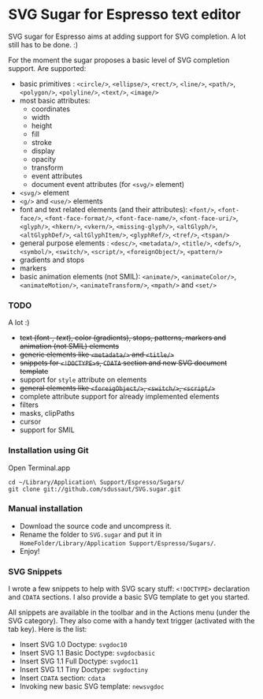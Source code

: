 # SVG Sugar for Espresso text editor

SVG sugar for Espresso aims at adding support for SVG completion. A lot still has to be done. :)


For the moment the sugar proposes a basic level of SVG completion support. Are supported:

- basic primitives : `<circle/>`, `<ellipse/>`, `<rect/>`, `<line/>`, `<path/>`, `<polygon/>`, `<polyline/>`, `<text/>`, `<image/>`
- most basic attributes:
	- coordinates
	- width
	- height
	- fill
	- stroke
	- display
	- opacity
	- transform
	- event attributes
	- document event attributes (for `<svg/>` element)
- `<svg/>` element
- `<g/>` and `<use/>` elements
- font and text related elements (and their attributes): `<font/>`, `<font-face/>`, `<font-face-format/>`, `<font-face-name/>`, `<font-face-uri/>`, `<glyph/>`, `<hkern/>`, `<vkern/>`, `<missing-glyph/>`, `<altGlyph/>`, `<altGlyphDef/>`, `<altGlyphItem/>`, `<glyphRef/>`, `<tref/>`, `<tspan/>`
- general purpose elements : `<desc/>`, `<metadata/>`, `<title/>`, `<defs/>`, `<symbol/>`, `<switch/>`, `<script/>`, `<foreignObject/>`, `<pattern/>`
- gradients and stops
- markers
- basic animation elements (not SMIL): `<animate/>`, `<animateColor/>`, `<animateMotion/>`, `<animateTransform/>`, `<mpath/>` and `<set/>`



### TODO

A lot :)

- <del>text (font-*, text*), color (gradients), stops, patterns, markers and animation (not SMIL) elements</del>
- <del>generic elements like `<metadata/>` and `<title/>`</del>
- <del>snippets for `<!DOCTYPE>`s, `CDATA` section and new SVG document template</del>
- support for `style` attribute on elements
- <del>general elements like `<foreigObject/>`, `<switch/>`, `<script/>`</del>
- complete attribute support for already implemented elements
- filters
- masks, clipPaths
- cursor
- support for SMIL


### Installation using Git

Open Terminal.app

	cd ~/Library/Application\ Support/Espresso/Sugars/
	git clone git://github.com/sdussaut/SVG.sugar.git



### Manual installation

- Download the source code and uncompress it.
- Rename the folder to `SVG.sugar` and put it in `HomeFolder/Library/Application Support/Espresso/Sugars/`.
- Enjoy!



### SVG Snippets
I wrote a few snippets to help with SVG scary stuff: `<!DOCTYPE>` declaration and `CDATA` sections. I also provide a basic SVG template to get you started.

All snippets are available in the toolbar and in the Actions menu (under the SVG category). They also come with a handy text trigger (activated with the tab key). Here is the list:

- Insert SVG 1.0 Doctype: `svgdoc10`
- Insert SVG 1.1 Basic Doctype: `svgdocbasic`
- Insert SVG 1.1 Full Doctype: `svgdoc11`
- Insert SVG 1.1 Tiny Doctype: `svgdoctiny`
- Insert `CDATA` section: `cdata`
- Invoking new basic SVG template: `newsvgdoc`


